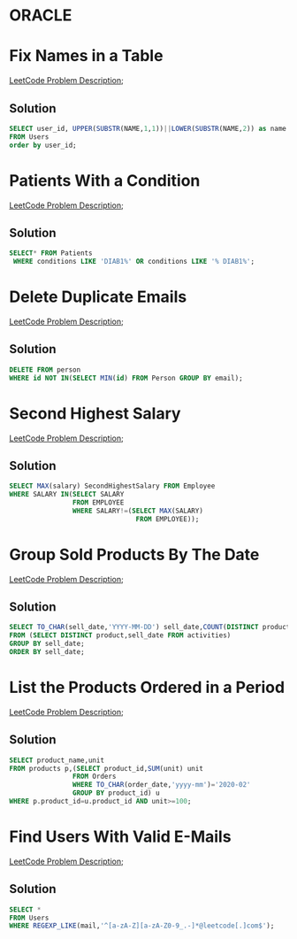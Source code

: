 # ORACLE 

# Fix Names in a Table
[LeetCode Problem Description](https://leetcode.com/problems/fix-names-in-a-table/description/?envType=study-plan-v2&envId=top-sql-50);
## Solution
```sql
SELECT user_id, UPPER(SUBSTR(NAME,1,1))||LOWER(SUBSTR(NAME,2)) as name
FROM Users
order by user_id;
```

# Patients With a Condition
[LeetCode Problem Description](https://leetcode.com/problems/patients-with-a-condition/description/?envType=study-plan-v2&envId=top-sql-50);
## Solution
```sql
SELECT* FROM Patients
 WHERE conditions LIKE 'DIAB1%' OR conditions LIKE '% DIAB1%';
```

# Delete Duplicate Emails
[LeetCode Problem Description](https://leetcode.com/problems/delete-duplicate-emails/description/?envType=study-plan-v2&envId=top-sql-50);
## Solution
```sql
DELETE FROM person
WHERE id NOT IN(SELECT MIN(id) FROM Person GROUP BY email);
```

# Second Highest Salary
[LeetCode Problem Description](https://leetcode.com/problems/second-highest-salary/description/?envType=study-plan-v2&envId=top-sql-50);
## Solution
```sql
SELECT MAX(salary) SecondHighestSalary FROM Employee 
WHERE SALARY IN(SELECT SALARY
                FROM EMPLOYEE
                WHERE SALARY!=(SELECT MAX(SALARY)
                                FROM EMPLOYEE));
```

# Group Sold Products By The Date
[LeetCode Problem Description](https://leetcode.com/problems/group-sold-products-by-the-date/description/?envType=study-plan-v2&envId=top-sql-50);
## Solution
```sql
SELECT TO_CHAR(sell_date,'YYYY-MM-DD') sell_date,COUNT(DISTINCT product) num_sold,LISTAGG(product,',') WITHIN GROUP(ORDER BY product) products
FROM (SELECT DISTINCT product,sell_date FROM activities)
GROUP BY sell_date;
ORDER BY sell_date;
```

# List the Products Ordered in a Period
[LeetCode Problem Description](https://leetcode.com/problems/list-the-products-ordered-in-a-period/description/?envType=study-plan-v2&envId=top-sql-50);
## Solution
```sql
SELECT product_name,unit
FROM products p,(SELECT product_id,SUM(unit) unit 
                FROM Orders 
                WHERE TO_CHAR(order_date,'yyyy-mm')='2020-02'
                GROUP BY product_id) u
WHERE p.product_id=u.product_id AND unit>=100;
```

# Find Users With Valid E-Mails
[LeetCode Problem Description](https://leetcode.com/problems/find-users-with-valid-e-mails/description/?envType=study-plan-v2&envId=top-sql-50);
## Solution
```sql
SELECT *
FROM Users
WHERE REGEXP_LIKE(mail,'^[a-zA-Z][a-zA-Z0-9_.-]*@leetcode[.]com$');
```
